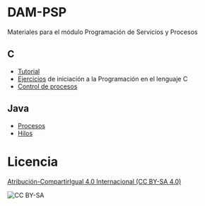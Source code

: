 # DAM-PSP
Materiales para el módulo Programación de Servicios y Procesos

## C
* [Tutorial](https://www.learn-c.org/)
* [Ejercicios](https://github.com/franlu/DAM-PSP/tree/master/EjerciciosC) de iniciación a la Programación en el lenguaje C
* [Control de procesos](https://github.com/franlu/DAM-PSP/tree/master/Control_procesos)

## Java
* [Procesos](https://github.com/franlu/DAM-PSP/tree/master/creacion_procesos)
* [Hilos](https://github.com/franlu/DAM-PSP/tree/master/hilos)


# Licencia

[Atribución-CompartirIgual 4.0 Internacional (CC BY-SA 4.0)](https://creativecommons.org/licenses/by-sa/4.0/deed.es)

![CC BY-SA](https://mirrors.creativecommons.org/presskit/buttons/80x15/png/by-sa.png)

